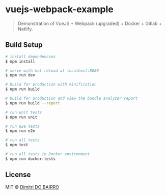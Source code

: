 # vuejs-webpack-example

> Demonstration of VueJS + Webpack (upgraded) + Docker + Gitlab + Netlify.

## Build Setup

``` bash
# install dependencies
$ npm install

# serve with hot reload at localhost:8080
$ npm run dev

# build for production with minification
$ npm run build

# build for production and view the bundle analyzer report
$ npm run build --report

# run unit tests
$ npm run unit

# run e2e tests
$ npm run e2e

# run all tests
$ npm test

# run all tests in Docker environment
$ npm run docker:tests
```

## License
MIT © [Dimitri DO BAIRRO](https://github.com/rimiti/vuejs-webpack-example/blob/master/LICENSE)
